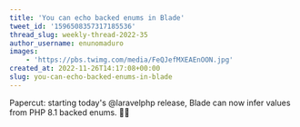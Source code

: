 ```yaml
---
title: 'You can echo backed enums in Blade'
tweet_id: '1596508357317185536'
thread_slug: weekly-thread-2022-35
author_username: enunomaduro
images:
    - 'https://pbs.twimg.com/media/FeQJefMXEAEnOON.jpg'
created_at: 2022-11-26T14:17:08+00:00
slug: you-can-echo-backed-enums-in-blade
---
```

Papercut: starting today's @laravelphp release, Blade can now infer values from PHP 8.1 backed enums. 💅🏻